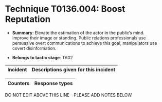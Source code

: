 # Technique T0136.004: Boost Reputation

* **Summary**: Elevate the estimation of the actor in the public’s mind. Improve their image or standing. Public relations professionals use persuasive overt communications to achieve this goal; manipulators use covert disinformation. 

* **Belongs to tactic stage**: TA02


| Incident | Descriptions given for this incident |
| -------- | -------------------- |



| Counters | Response types |
| -------- | -------------- |


DO NOT EDIT ABOVE THIS LINE - PLEASE ADD NOTES BELOW